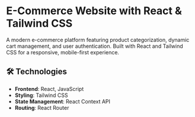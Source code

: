 # E-Commerce Website with React & Tailwind CSS
A modern e-commerce platform featuring product categorization, dynamic cart management, and user authentication. Built with React and Tailwind CSS for a responsive, mobile-first experience.

## 🛠 Technologies
- **Frontend**: React, JavaScript
- **Styling**: Tailwind CSS
- **State Management**: React Context API
- **Routing**: React Router
